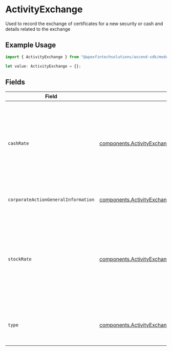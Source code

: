 # ActivityExchange

Used to record the exchange of certificates for a new security or cash and details related to the exchange

## Example Usage

```typescript
import { ActivityExchange } from "@apexfintechsolutions/ascend-sdk/models/components";

let value: ActivityExchange = {};
```

## Fields

| Field                                                                                                                                        | Type                                                                                                                                         | Required                                                                                                                                     | Description                                                                                                                                  | Example                                                                                                                                      |
| -------------------------------------------------------------------------------------------------------------------------------------------- | -------------------------------------------------------------------------------------------------------------------------------------------- | -------------------------------------------------------------------------------------------------------------------------------------------- | -------------------------------------------------------------------------------------------------------------------------------------------- | -------------------------------------------------------------------------------------------------------------------------------------------- |
| `cashRate`                                                                                                                                   | [components.ActivityExchangeCashRate](../../models/components/activityexchangecashrate.md)                                                   | :heavy_minus_sign:                                                                                                                           | The rate (raw value, not a percentage, example: 50% will be .5 in this field) at which cash will be disbursed to the shareholder             | {<br/>"value": "0.25"<br/>}                                                                                                                  |
| `corporateActionGeneralInformation`                                                                                                          | [components.ActivityExchangeCorporateActionGeneralInformation](../../models/components/activityexchangecorporateactiongeneralinformation.md) | :heavy_minus_sign:                                                                                                                           | Common fields for corporate actions                                                                                                          |                                                                                                                                              |
| `stockRate`                                                                                                                                  | [components.ActivityExchangeStockRate](../../models/components/activityexchangestockrate.md)                                                 | :heavy_minus_sign:                                                                                                                           | The rate (raw value, not a percentage, example: 50% will be .5 in this field) at which shares will be disbursed to the shareholder           | {<br/>"value": "0.25"<br/>}                                                                                                                  |
| `type`                                                                                                                                       | [components.ActivityExchangeType](../../models/components/activityexchangetype.md)                                                           | :heavy_minus_sign:                                                                                                                           | Indicates whether the merger was for cash, stock, or both                                                                                    | CASH                                                                                                                                         |